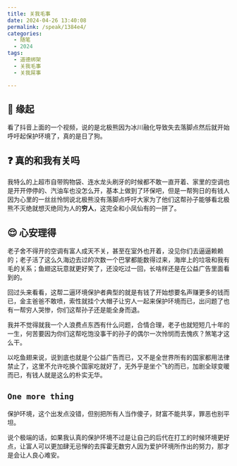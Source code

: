 ```yaml
---
title: 关我毛事
date: 2024-04-26 13:40:08
permalink: /speak/1384e4/
categories:
  - 随笔
  - 2024
tags:
  - 道德绑架
  - 关我毛事
  - 关我屌事

---
```



## 🪽 缘起

看了抖音上面的一个视频，说的是北极熊因为冰川融化导致失去落脚点然后就开始呼吁起保护环境了，真的是日了狗。

<!-- more -->

<InArticleAdsense
    data-ad-client="ca-pub-1725717718088510"
    data-ad-slot="7426219401">
</InArticleAdsense>

## ❓ 真的和我有关吗

我特么的上超市自带购物袋、连水龙头刷牙的时候都不敢一直开着、家里的空调也是开开停停的、汽油车也没怎么开，基本上做到了环保吧，但是一帮狗日的有钱人因为心里的一丝丝怜悯说北极熊没有落脚点呼吁大家为了他们这帮孙子能够看北极熊不灭绝就想灭绝同为人的**穷人**，这完全和小凤仙有的一拼了。

## 😌 心安理得

老子舍不得开的空调有富人成天不关，甚至在室外也开着，没见你们去逼逼赖赖的；老子活了这么久海边去过的次数一个巴掌都能数得过来，海岸上的垃圾和我有毛的关系；鱼翅这玩意就更好笑了，还没吃过一回，长啥样还是在公益广告里面看到的。

回过头来看看，这帮二逼环境保护者典型的就是有钱了开始想要名声赚更多的钱而已，金主爸爸不敢喷，索性就挂个大帽子让穷人一起来保护环境而已，出问题了也有一帮穷人哭惨，你们这帮孙子还是能全身而退。

我并不觉得就我一个人浪费点东西有什么问题，合情合理，老子也就短短几十年的一生，何苦要因为你们这帮吃饱没事干的孙子的偶尔一次怜悯而去愧疚？煞笔才这么干。

以吃鱼翅来说，说到底也就是个公益广告而已，又不是全世界所有的国家都用法律禁止了，这里不允许吃换个国家吃就好了，无外乎是坐个飞的而已，加剧全球变暖而已，有钱人就是这么的朴实无华。

## `One more thing`

保护环境，这个出发点没错，但别把所有人当作傻子，财富不能共享，罪恶也别平坦。

说个极端的话，如果我认真的保护环境不过是让自己的后代在打工的时候环境更好点，让富人可以更加肆无忌惮的去挥霍无数穷人因为爱护环境所作出的努力，那才是会让人良心难安。

